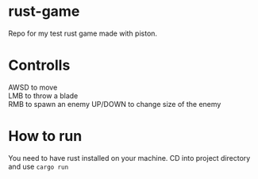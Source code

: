 # rust-game
Repo for my test rust game made with piston.

# Controlls
AWSD to move  
LMB to throw a blade  
RMB to spawn an enemy
UP/DOWN to change size of the enemy

# How to run
You need to have rust installed on your machine.
CD into project directory and use ```cargo run```
